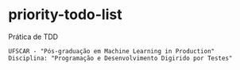 # priority-todo-list

Prática de TDD

```
UFSCAR - "Pós-graduação em Machine Learning in Production"
Disciplina: "Programação e Desenvolvimento Digirido por Testes"
```